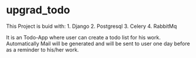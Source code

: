 # upgrad_todo

This Project is buid with:
                          1. Django
                          2. Postgresql
                          3. Celery 
                          4. RabbitMq
                          
It is an Todo-App where user can create a todo list for his work. Automatically Mail will be generated and will be sent to user
one day before as a reminder to his/her work.
